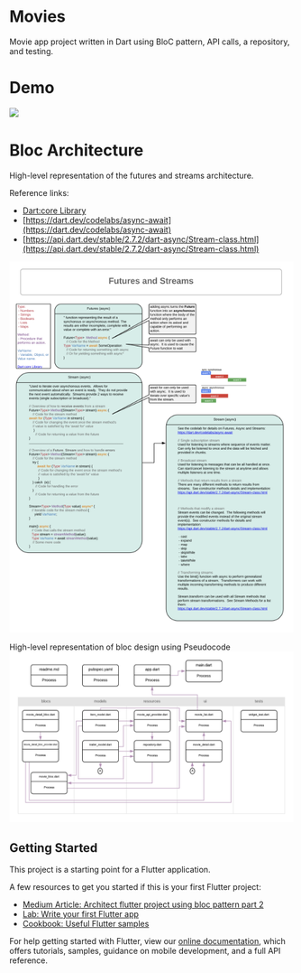 # Movies

Movie app project written in Dart using BloC pattern, API calls, a repository, and testing.

# Demo

![](demo/demo_bloc_flutter_movies.gif)

# Bloc Architecture

High-level representation of the futures and streams architecture.

Reference links:
- [Dart:core Library](https://api.dart.dev/stable/2.7.2/dart-core/dart-core-library.html)
- [https://dart.dev/codelabs/async-await](https://dart.dev/codelabs/async-await)
- [https://api.dart.dev/stable/2.7.2/dart-async/Stream-class.html](https://api.dart.dev/stable/2.7.2/dart-async/Stream-class.html)


![bloc_architecture](demo/dart_sf_architecture.png)

High-level representation of bloc design using Pseudocode
![Movie Api Bloc Arc](demo/Movie_api_bloc_arc.png)


## Getting Started

This project is a starting point for a Flutter application.

A few resources to get you started if this is your first Flutter project:

- [Medium Article: Architect flutter project using bloc pattern part 2](https://medium.com/flutterpub/architect-your-flutter-project-using-bloc-pattern-part-2-d8dd1eca9ba5)
- [Lab: Write your first Flutter app](https://flutter.dev/docs/get-started/codelab)
- [Cookbook: Useful Flutter samples](https://flutter.dev/docs/cookbook)

For help getting started with Flutter, view our
[online documentation](https://flutter.dev/docs), which offers tutorials,
samples, guidance on mobile development, and a full API reference.
